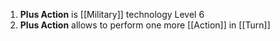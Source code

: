 1. **Plus Action** is [[Military]] technology Level 6
2. **Plus Action** allows to perform one more [[Action]] in [[Turn]]
